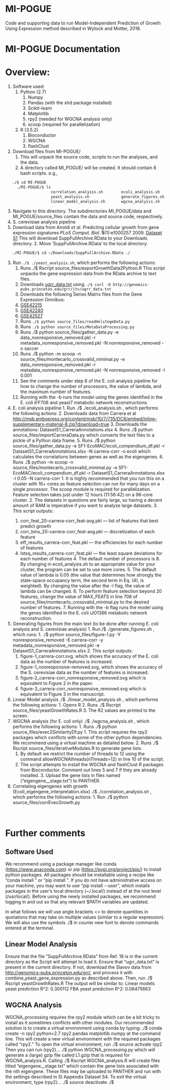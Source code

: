 # MI-POGUE
Code and supporting data to run Model-Independent Prediction of Growth Using Expression method described in Wytock and Motter, 2018.

# MI-POGUE Documentation


# Overview:
1. Software used:
	1. Python (2.7)
		1. Numpy
		2. Pandas (with the xlrd package installed)
		3. Scikit-learn
		4. Matplotlib
		5. rpy2 (needed for WGCNA analysis only)
		6. scoop (required for parallelization)
	2. R (3.5.2)
		1. Bioconductor 
		2. WGCNA
		3. flashClust
2. Download files from MI-POGUE/
	1. This will unpack the source code, scripts to run the analyses, and the data.
	2. A directory called MI_POGUE/ will be created. It should contain 6 bash scripts. e.g.,
```bash
   ./$ cd MI-POGUE
	 ./MI-POGUE/$ ls
					correlation_analysis.sh        ecoli_analysis.sh
					yeast_analysis.sh              generate_figures.sh
					linear_model_analysis.sh       wgcna_analysis.sh
```
  3. Navigate to this directory. The subdirectories MI_POGUE/data and MI_POGUE/source_files contain the data and source code, respectively.
3. S. cerevisiae analysis pipeline
  1. Download data from Airoldi *et al.* Predicting cellular growth from gene expression signatures *PLoS Comput. Biol.* **5**(1):e1000257 2009.  [Dataset S1](http://journals.plos.org/ploscompbiol/article?id=10.1371/journal.pcbi.1000257#s5) This will download SuppFullArchive.RData to your Downloads directory.
	2. Move ‘SuppFullArchive.RData’ to the local directory.
```bash
   ./MI-POGUE/$ cd ~/Downloads/SuppFullArchive.RData ./
```
  3. Run ```./$ ./yeast_analysis.sh```, which performs the following actions:
      1. Runs ./$ Rscript source_files/exportGrowthData2Python.R This script unpacks the gene expression data from the RData archive to text files.
      2. Downloads [ugrr_data.txt](http://genomics-pubs.princeton.edu/grr/) using ```./$ curl -O http://genomics-pubs.princeton.edu/grr/jtv/ugrr_data.txt```
      3. Downloads the following Series Matrix files from the Gene Expression Omnibus:
        1. [GSE42215](ftp://ftp.ncbi.nlm.nih.gov/geo/series/GSE42nnn/GSE42215/matrix/GSE42215_series_matrix.txt.gz)
        2. [GSE42240](ftp://ftp.ncbi.nlm.nih.gov/geo/series/GSE42nnn/GSE42240/matrix/GSE42240_series_matrix.txt.gz)
        3. [GSE42527](ftp://ftp.ncbi.nlm.nih.gov/geo/series/GSE42nnn/GSE42527/matrix/GSE42527_series_matrix.txt.gz)
      4. Runs ```./$ python source_files/readHolstegeData.py```
      5. Runs ```./$ python source_files/MetaDataProcessing.py```
      6. Runs  ./$ python source_files/gather_data.py -e data_nonresponsive_removed.pkl -r metadata_nonresponsive_removed.pkl -N nonresponsive_removed -o saccer
      7.	Runs ./$ python -m scoop -n <num-procs> source_files/montecarlo_crossvalid_minimal.py -e data_nonresponsive_removed.pkl -r metadata_nonresponsive_removed.pkl -N nonresponsive_removed -l 0.001
        1.	See the comments under step 6 of the E. coli analysis pipeline for how to change the number of processors, the value of lambda, and the maximum number of features.
      8.	Running with the -b runs the model using the genes identified in the E. coli iFF708 and yeast7 metabolic network reconstructions    
  4.	E. coli analysis pipeline
    1.	Run ./$ ./ecoli_analysis.sh , which performs the following actions:
    2.	Downloads data from Carrera et al http://msb.embopress.org/content/msb/10/7/735/DC8/embed/inline-supplementary-material-8.zip?download=true
    3.	Downloads the annotations: DatasetS1_CarreraAnnotations.xlsx
    4.	Runs ./$ python source_files/importCarreraData.py which converts the text files to a pickle of a Python data frame.
    5.	Runs  ./$ python source_files/gather_data.py -e SF1-EcoMAC/ecoli_compendium_df.pkl -r DatasetS1_CarreraAnnotations.xlsx -N carrera-corr -o ecoli which calculates the correlations between genes as well as the eigengenes.
    6.	Runs ./$ python -m scoop -n <num-procs> source_files/montecarlo_crossvalid_minimal.py -e SF1-EcoMAC/ecoli_compendium_df.pkl -r DatasetS1_CarreraAnnotations.xlsx -l 0.05 -N carrera-corr
      1.	It is highly recommended that you run this on a cluster with 16+ cores as feature selection can run for many days on a single processor. The scoop module is required for parallelization. Feature selection takes just under 12 hours (11:56:42) on a 96-core cluster. 
      2.	The datasets in questions are fairly large, so having a decent amount of RAM is imperative if you want to analyze large datasets.
      3.	This script outputs:
        1.	corr_feat_20-carrera-corr_feat-avg.pkl — list of features that best predict growth
        2.	corr_bins_20-carrera-corr_feat-avg.pkl — discretization of each feature
        3.	eff_results_carrera-corr_feat.pkl — the efficiencies for each number of features
        4.	lstsq_results_carrera-corr_feat.pkl — the least square deviations for each number of features
      4.	The default number of processors is 8. By changing <num-procs> in ecoli_analysis.sh to an appropriate value for your cluster, the program can be set to use more cores.
      5.	The default value of lambda is 0.05 (the value that determines how strongly the state-space occupancy term, the second term in Eq. (4), is weighted). By changing the value after the -l flag, the value of lambda can be changed.
      6.	To perform feature selection beyond 20 features, change the value of MAX_FEATS in line 708 of source_files/montecarlo_crossvalid_minimal.py to the desired number of features.
      7.	Running with the -b flag runs the model using the genes identified in the E. coli iJO1366 metabolic network reconstruction.
  5.	Generating figures from the main text (to be done after running E. coli analysis and S. cerevisiae analysis)
    1.	Run./$ ./generate_figures.sh , which runs:
      1.	./$ python source_files/figure-1.py -Y nonresponsive_removed -E carrera-corr -y metadata_nonresponsive_removed.pkl -e DatasetS1_CarreraAnnotations.xlsx
      2.	This script outputs:
        1.	figure-1_carrera-corr.svg, which shows the accuracy of the E. coli data as the number of features is increased.
        2.	figure-1_nonresponsive-removed.svg, which shows the accuracy of the S. cerevisiae data as the number of features is increased.
        3.	figure-2_carrera-corr_nonresponsive_removed.svg which is equivalent to Figure 2 in the paper.
        4.	figure-3_carrera-corr_nonresponsive_removed.svg which is equivalent to Figure 3 in the manuscript.
  6.	Linear Model analysis ./$ ./linear_model_analysis.sh , which performs the following actions:
    1.	Opens R
    2.	Runs ./$ Rscript source_files/yeastGrowthRates.R
    3.	The R2 values are printed to the screen.
  7.	WGCNA analysis (for E. coli only) ./$ ./wgcna_analysis.sh , which performs the following actions:
    1.	Runs ./$ python source_files/evec2SimilarityDf.py
      1.	This script requires the rpy2 packages which conflicts with some of the other python dependencies. We recommend using a virtual machine as detailed below.
      2.	Runs ./$ Rscript source_files/iterativeModules.R  to generate gene lists.
        1.	By default we restrict the number of threads to 12 using the command allowWGCNAthreads(nThreads=12) in line 10 of the script.
        2.	The script attempts to install the WGCNA and flashClust R packages from Bioconductor. Comment out lines 5 and 7 if they are already installed.
      3.	Upload the gene lists in files named (“eigengene_<num>_stage.txt”) to PANTHER.
  8.	Correlating eigengenes with growth (Ecoli_eigengene_interpretation.xlsx) 
    ./$ ./correlation_analysis.sh , which performs the following actions:
    1.	Run ./$ python source_files/corrEvecGrowth.py

 

# Further comments

## Software Used
We recommend using a package manager like conda (https://www.anaconda.com) or pip (https://pypi.org/project/pip/) to install python packages. All packages should be installable using a recipe like “conda install <pkg-name>” or “pip install <pkg-name>”. If you do not have administrative access on your machine, you may want to use “pip install <pkg-name> --user", which installs packages in the user’s local directory (~/.local/) instead of at the root level (/usr/local/). Before using the newly installed packages, we recommend logging in and out so that any relevant $PATH variables are updated.

In what follows we will use angle brackets <> to denote quantities in quotations that may take on multiple values (similar to a regular expression). We will also use the symbols ./$ in courier new font to denote commands entered at the terminal.


## Linear Model Analysis
Ensure that the file “SuppFullArchive.RData” from Ref. 18 is in the current directory as the Script will attempt to load it. Ensure that “ugrr_data.txt” is present in the current directory. If not, download the Slavov data from http://genomics-pubs.princeton.edu/grr/, and process it with combine_yeast_gene_expression.py as described above.
Then, run 
	./$ Rscript yeastGrowthRates.R
The output will be similar to:
	Linear models yeast prediction R^2:
	0.300112
	FBA yeast prediction R^2:
	0.08475663

## WGCNA Analysis
WGCNA_processing requires the rpy2 module which can be a bit tricky to install as it sometimes conflicts with other modules. Our recommended solution is to create a virtual environment using conda by typing: 
	./$ conda create -n rpy2 python=2.7 rpy2 pandas matplotlib numpy
at the command line. This will create a new virtual environment with the required packages called “rpy2.” To open the virtual environment, run 
	./$ source activate rpy2 
Then you can run 
	(rpy2)… ./$ python WGCNA_processing.py 
which will generate a (large) gzip file called L1.gzip that is required for WGCNA_analysis.R. Calling
	./$ Rscript WGCNA_analysis.R
will create files titled “eigengene_<n>_stage.txt” which contain the gene lists associated with the nth eigengene. These files may be uploaded to PANTHER and run with the settings described in SI Appendix Dataset S4. 
To exit the virtual environment, type 
	(rpy2)… ./$ source deactivate
	./$ 
